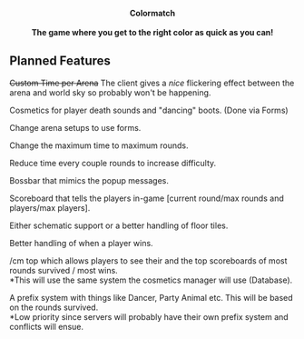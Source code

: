 <p align="center"> <b>Colormatch
  <br><br>
  The game where you get to the right color as quick as you can!</b>
  <br>
</p>



## Planned Features

~~Custom Time per Arena~~
The client gives a *nice* flickering effect between the arena and world sky so probably won't be happening.

Cosmetics for player death sounds and "dancing" boots. (Done via Forms)

Change arena setups to use forms.

Change the maximum time to maximum rounds.

Reduce time every couple rounds to increase difficulty.

Bossbar that mimics the popup messages.

Scoreboard that tells the players in-game [current round/max rounds and players/max players].

Either schematic support or a better handling of floor tiles.

Better handling of when a player wins.

/cm top which allows players to see their and the top scoreboards of most rounds survived / most wins. <br>
*This will use the same system the cosmetics manager will use (Database).

A prefix system with things like Dancer, Party Animal etc. This will be based on the rounds survived. <br>
*Low priority since servers will probably have their own prefix system and conflicts will ensue.



